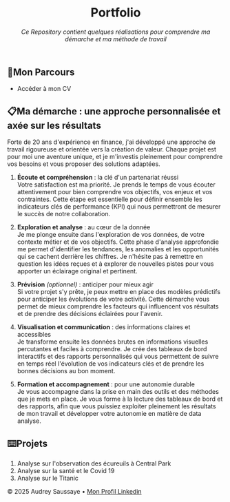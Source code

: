 <header>

# Portfolio

_Ce Repository contient quelques réalisations pour comprendre ma démarche et ma méthode de travail_

</header>

## 🎒Mon Parcours

* Accéder à mon CV

## 📋Ma démarche : une approche personnalisée et axée sur les résultats

Forte de 20 ans d'expérience en finance, j'ai développé une approche de travail rigoureuse et orientée vers la création de valeur. Chaque projet est pour moi une aventure unique, et je m'investis pleinement pour comprendre vos besoins et vous proposer des solutions adaptées.

1. **Écoute et compréhension** : la clé d'un partenariat réussi<br>
Votre satisfaction est ma priorité. Je prends le temps de vous écouter attentivement pour bien comprendre vos objectifs, vos enjeux et vos contraintes. Cette étape est essentielle pour définir ensemble les indicateurs clés de performance (KPI) qui nous permettront de mesurer le succès de notre collaboration.

2. **Exploration et analyse** : au cœur de la donnée<br>
Je me plonge ensuite dans l'exploration de vos données, de votre contexte métier et de vos objectifs. Cette phase d'analyse approfondie me permet d'identifier les tendances, les anomalies et les opportunités qui se cachent derrière les chiffres. Je n'hésite pas à remettre en question les idées reçues et à explorer de nouvelles pistes pour vous apporter un éclairage original et pertinent.

3. **Prévision** _(optionnel)_ : anticiper pour mieux agir<br>
Si votre projet s'y prête, je peux mettre en place des modèles prédictifs pour anticiper les évolutions de votre activité. Cette démarche vous permet de mieux comprendre les facteurs qui influencent vos résultats et de prendre des décisions éclairées pour l'avenir.

4. **Visualisation et communication** : des informations claires et accessibles<br>
Je transforme ensuite les données brutes en informations visuelles percutantes et faciles à comprendre. Je crée des tableaux de bord interactifs et des rapports personnalisés qui vous permettent de suivre en temps réel l'évolution de vos indicateurs clés et de prendre les bonnes décisions au bon moment.

5. **Formation et accompagnement** : pour une autonomie durable<br>
Je vous accompagne dans la prise en main des outils et des méthodes que je mets en place. Je vous forme à la lecture des tableaux de bord et des rapports, afin que vous puissiez exploiter pleinement les résultats de mon travail et développer votre autonomie en matière de data analyse.

## ⌨️Projets

1. Analyse sur l'observation des écureuils à Central Park
1. Analyse sur la santé et le Covid 19
1. Analyse sur le Titanic
   
<footer>

&copy; 2025 Audrey Saussaye &bull; [Mon Profil Linkedin](https://www.linkedin.com/in/audrey-saussaye-4241aa25/)

</footer>
